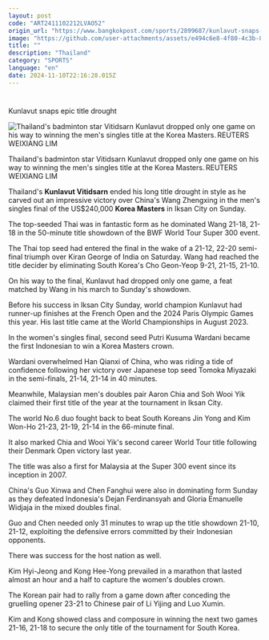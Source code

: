 ```yaml
---
layout: post
code: "ART2411102212LVAO52"
origin_url: "https://www.bangkokpost.com/sports/2899687/kunlavut-snaps-epic-title-drought"
image: "https://github.com/user-attachments/assets/e494c6e8-4f80-4c3b-804c-2848a8a02043"
title: ""
description: "Thailand"
category: "SPORTS"
language: "en"
date: 2024-11-10T22:16:28.015Z
---
```


# 

Kunlavut snaps epic title drought

![Thailand's badminton star Vitidsarn Kunlavut dropped only one game on his way to winning the men's singles title at the Korea Masters. REUTERS WEIXIANG LIM](https://github.com/user-attachments/assets/1ba0a9cb-b6de-47cb-9a87-3404e46b2b39)

Thailand's badminton star Vitidsarn Kunlavut dropped only one game on his way to winning the men's singles title at the Korea Masters. REUTERS WEIXIANG LIM

Thailand's **Kunlavut Vitidsarn** ended his long title drought in style as he carved out an impressive victory over China's Wang Zhengxing in the men's singles final of the US$240,000 **Korea Masters** in Iksan City on Sunday.

The top-seeded Thai was in fantastic form as he dominated Wang 21-18, 21-18 in the 50-minute title showdown of the BWF World Tour Super 300 event.

The Thai top seed had entered the final in the wake of a 21-12, 22-20 semi-final triumph over Kiran George of India on Saturday. Wang had reached the title decider by eliminating South Korea's Cho Geon-Yeop 9-21, 21-15, 21-10.

On his way to the final, Kunlavut had dropped only one game, a feat matched by Wang in his march to Sunday's showdown.

Before his success in Iksan City Sunday, world champion Kunlavut had runner-up finishes at the French Open and the 2024 Paris Olympic Games this year. His last title came at the World Championships in August 2023.

In the women's singles final, second seed Putri Kusuma Wardani became the first Indonesian to win a Korea Masters crown.

Wardani overwhelmed Han Qianxi of China, who was riding a tide of confidence following her victory over Japanese top seed Tomoka Miyazaki in the semi-finals, 21-14, 21-14 in 40 minutes.

Meanwhile, Malaysian men's doubles pair Aaron Chia and Soh Wooi Yik claimed their first title of the year at the tournament in Iksan City.

The world No.6 duo fought back to beat South Koreans Jin Yong and Kim Won-Ho 21-23, 21-19, 21-14 in the 66-minute final.

It also marked Chia and Wooi Yik's second career World Tour title following their Denmark Open victory last year.

The title was also a first for Malaysia at the Super 300 event since its inception in 2007.

China's Guo Xinwa and Chen Fanghui were also in dominating form Sunday as they defeated Indonesia's Dejan Ferdinansyah and Gloria Emanuelle Widjaja in the mixed doubles final.

Guo and Chen needed only 31 minutes to wrap up the title showdown 21-10, 21-12, exploiting the defensive errors committed by their Indonesian opponents.

There was success for the host nation as well.

Kim Hyi-Jeong and Kong Hee-Yong prevailed in a marathon that lasted almost an hour and a half to capture the women's doubles crown.

The Korean pair had to rally from a game down after conceding the gruelling opener 23-21 to Chinese pair of Li Yijing and Luo Xumin.

Kim and Kong showed class and composure in winning the next two games 21-16, 21-18 to secure the only title of the tournament for South Korea.